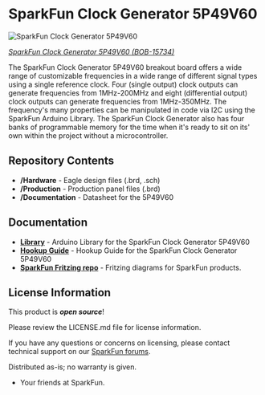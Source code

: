 SparkFun Clock Generator 5P49V60
========================================

![SparkFun Clock Generator 5P49V60](https://cdn.sparkfun.com/assets/parts/1/4/3/2/6/15734-SparkFun_Clock_Generator_Breakout_-_5P49V60__Qwiic_-01.jpg)

[*SparkFun Clock Generator 5P49V60 (BOB-15734)*](https://www.sparkfun.com/products/15734)

The SparkFun Clock Generator 5P49V60 breakout board offers a wide range of customizable frequencies in a wide range 
of different signal types using a single reference clock. Four (single output) clock outputs can generate frequencies 
from 1MHz-200MHz and eight (differential output) clock outputs can generate frequencies from 1MHz-350MHz. The frequency's 
many properties can be manipulated in code via I2C using the SparkFun Arduino Library. The SparkFun Clock Generator also 
has four banks of programmable memory for the time when it's ready to sit on its' own within the project without a microcontroller.

Repository Contents
-------------------

* **/Hardware** - Eagle design files (.brd, .sch)
* **/Production** - Production panel files (.brd)
* **/Documentation** - Datasheet for the 5P49V60

Documentation
--------------
* **[Library](https://github.com/sparkfun/SparkFun_Clock_Generator_5P49V60_Arduino_Library)** - Arduino Library for the SparkFun Clock Generator 5P49V60
* **[Hookup Guide](https://learn.sparkfun.com/tutorials/sparkfun-clock-generator-5p49v60-hookup-guide)** - Hookup Guide for the SparkFun Clock Generator 5P49V60
* **[SparkFun Fritzing repo](https://github.com/sparkfun/Fritzing_Parts)** - Fritzing diagrams for SparkFun products.

License Information
-------------------

This product is _**open source**_! 

Please review the LICENSE.md file for license information. 

If you have any questions or concerns on licensing, please contact technical support on our [SparkFun forums](https://forum.sparkfun.com/viewforum.php?f=152).

Distributed as-is; no warranty is given.

- Your friends at SparkFun.


